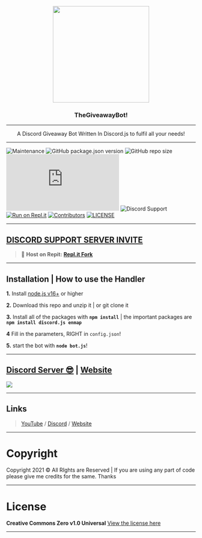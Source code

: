 <p align="center">
  <img width="256" height="256" src="https://i.imgur.com/0SfPCSu.png">
</p>
  
<h3 align="center">TheGiveawayBot!</h3>

<div align="center">

</div>

---

<p align="center"> A Discord Giveaway Bot Written In Discord.js to fulfil all your needs!
    <br> 
</p>

***

![Maintenance](https://img.shields.io/maintenance/yes/2022?style=plastic)
![GitHub package.json version](https://img.shields.io/github/package-json/v/AnthonyVanTonder/TheGiveawayBot)
![GitHub repo size](https://img.shields.io/github/repo-size/AnthonyVanTonder/TheGiveawayBot)
![GitHub package.json dependency version (prod)](https://img.shields.io/github/package-json/dependency-version/AnthonyVanTonder/TheGiveawayBot/discord.js)
![Discord Support](https://img.shields.io/discord/889487066440818690?label=Discord%20Support&labelColor=FFFFF&style=plastic&logo=Discord&link=https://discord.gg/ZAzGRFTv59&link=https://discord.gg/ZAzGRFTv59)
[![Run on Repl.it](https://repl.it/badge/github/AnthonyVanTonder/TheGiveawayBot)](https://repl.it/github/AnthonyVanTonder/TheGiveawayBot)
[![Contributors](https://img.shields.io/github/contributors/AnthonyVanTonder/TheGiveawayBot?label=Contributors&color=yellow)](https://github.com/AnthonyVanTonder/TheGiveawayBot/graphs/contributors)
[![LICENSE](https://img.shields.io/github/license/AnthonyVanTonder/TheGiveawayBot?label=License&color=blueviolet)](https://github.com/AnthonyVanTonder/TheGiveawayBot/blob/main/LICENSE)

***

## [**DISCORD SUPPORT SERVER INVITE**](https://anthonyvantonder.wordpress.com/discord)
> 💪 **Host on Repit:** [**Repl.it Fork**](https://replit.com/github/AnthonyVanTonder/TheGiveawayBot)

***

## Installation | How to use the Handler

 **1.** Install [node.js v16+](https://nodejs.org/) or higher

 **2.** Download this repo and unzip it    |    or git clone it

 **3.** Install all of the packages with **`npm install`**     |  the important packages are   **`npm install discord.js enmap`**

 **4** Fill in the parameters, RIGHT in `config.json`!

 **5.** start the bot with **`node bot.js`**!
  
***

## [Discord Server 😎](https://www.anthonyvantonder.wordpress.com/discord) | [Website](https://www.anthonyvantonder.wordpress.com)

<a href="https://anthonyvantonder.wordpress.com/discord"><img src="https://discord.com/api/guilds/889487066440818690/widget.png?style=banner2"></a>

***

## Links

> [YouTube](https://www.youtube.com/channel/UC0oS507eiiBAoU4dYLftcIw) / [Discord](https://anthonyvantonder.wordpress.com/discord)
 / [Website](https://anthonyvantonder.wordpress.com)

***

# Copyright 
Copyright 2021 © All RIghts are Reserved | If you are using any part of code please give me credits for the same. Thanks

***

# License
**Creative Commons  Zero v1.0 Universal**
[View the license here](https://github.com/AnthonyVanTonder/TheGiveawayBot/blob/main/LICENSE)

***
